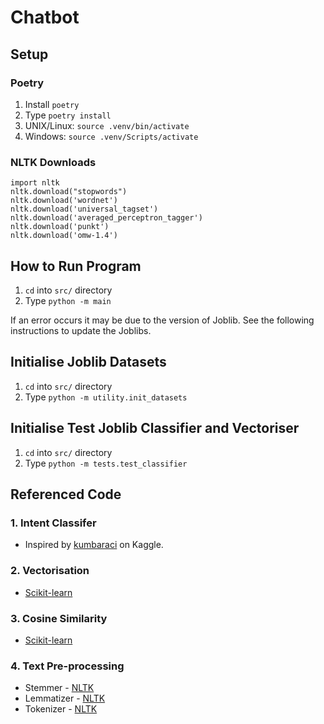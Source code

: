 # Chatbot

## Setup

### Poetry

1. Install `poetry`
2. Type `poetry install`
3. UNIX/Linux: `source .venv/bin/activate`
4. Windows: `source .venv/Scripts/activate`

### NLTK Downloads

    import nltk
    nltk.download("stopwords")
    nltk.download('wordnet')
    nltk.download('universal_tagset')
    nltk.download('averaged_perceptron_tagger')
    nltk.download('punkt')
    nltk.download('omw-1.4')

## How to Run Program

1. `cd` into `src/` directory
2. Type `python -m main`

If an error occurs it may be due to the version of Joblib. See the following instructions to update the Joblibs.

## Initialise Joblib Datasets

1. `cd` into `src/` directory
2. Type `python -m utility.init_datasets`

## Initialise Test Joblib Classifier and Vectoriser

1. `cd` into `src/` directory
2. Type `python -m tests.test_classifier`

## Referenced Code

### 1. Intent Classifer

-   Inspired by [kumbaraci](https://www.kaggle.com/code/kumbaraci/intent-classification) on Kaggle.

### 2. Vectorisation

-   [Scikit-learn](https://scikit-learn.org/stable/modules/generated/sklearn.feature_extraction.text.TfidfVectorizer.html)

### 3. Cosine Similarity

-   [Scikit-learn](https://scikit-learn.org/stable/modules/generated/sklearn.metrics.pairwise_distances.html)

### 4. Text Pre-processing

-   Stemmer - [NLTK](https://www.nltk.org/api/nltk.stem.snowball.html)
-   Lemmatizer - [NLTK](https://www.nltk.org/_modules/nltk/stem/wordnet.html)
-   Tokenizer - [NLTK](https://www.nltk.org/api/nltk.tokenize.html)
